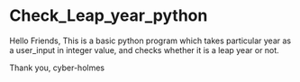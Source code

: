 # Check_Leap_year_python
Hello Friends,
 This is a basic python program which takes particular year as a user_input in integer value, and checks whether it is a leap year or not.
 
 
 
Thank you,
 cyber-holmes
